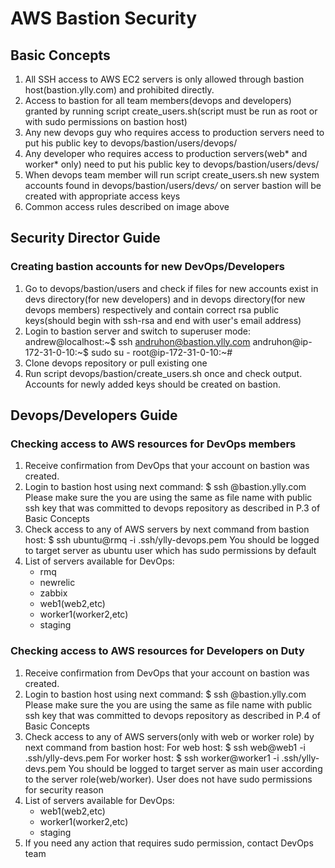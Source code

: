# AWS Bastion Security

## Basic Concepts

1. All SSH access to AWS EC2 servers is only allowed through bastion host(bastion.ylly.com) and prohibited directly.
2. Access to bastion for all team members(devops and developers) granted by running script create_users.sh(script must be run as root or with sudo permissions on bastion host)
3. Any new devops guy who requires access to production servers need to put his public key to devops/bastion/users/devops/<username>
4. Any developer who requires access to production servers(web* and worker* only) need to put his public key to devops/bastion/users/devs/<username>
5. When devops team member will run script create_users.sh new system accounts found in devops/bastion/users/dev*s/* on server bastion will be created with appropriate access keys
6. Common access rules described on image above

## Security Director Guide

### Creating bastion accounts for new DevOps/Developers

1. Go to devops/bastion/users and check if files for new accounts exist in devs directory(for new developers) and in devops directory(for new devops members) respectively and contain correct rsa public keys(should begin with ssh-rsa and end with user's email address)
2. Login to bastion server and switch to superuser mode:
andrew@localhost:~$ ssh andruhon@bastion.ylly.com
andruhon@ip-172-31-0-10:~$ sudo su -
root@ip-172-31-0-10:~#
3. Clone devops repository or pull existing one
4. Run script devops/bastion/create_users.sh once and check output. Accounts for newly added keys should be created on bastion.

## Devops/Developers Guide

### Checking access to AWS resources for DevOps members

1. Receive confirmation from DevOps that your account on bastion was created.
2. Login to bastion host using next command:
$ ssh <username>@bastion.ylly.com
Please make sure the <username> you are using the same as file name with public ssh key that was committed to devops repository as described in P.3 of Basic Concepts
3. Check access to any of AWS servers by next command from bastion host:
$ ssh ubuntu@rmq -i .ssh/ylly-devops.pem
You should be logged to target server as ubuntu user which has sudo permissions by default
4. List of servers available for DevOps:
   * rmq
   * newrelic
   * zabbix
   * web1(web2,etc) 
   * worker1(worker2,etc)
   * staging

### Checking access to AWS resources for Developers on Duty

1. Receive confirmation from DevOps that your account on bastion was created.
2. Login to bastion host using next command:
$ ssh <username>@bastion.ylly.com
Please make sure the <username> you are using the same as file name with public ssh key that was committed to devops repository as described in P.4 of Basic Concepts
3. Check access to any of AWS servers(only with web or worker role) by next command from bastion host:
For web host:
$ ssh web@web1 -i .ssh/ylly-devs.pem
For worker host:
$ ssh worker@worker1 -i .ssh/ylly-devs.pem
You should be logged to target server as main user according to the server role(web/worker). User does not have sudo permissions for security reason
4. List of servers available for DevOps:
   *  web1(web2,etc)
   *  worker1(worker2,etc)
   *  staging
5. If you need any action that requires sudo permission, contact DevOps team
